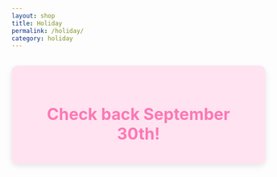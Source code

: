 ```yaml
---
layout: shop
title: Holiday
permalink: /holiday/
category: holiday
---
```


<!-- Holiday Specials Banner -->
<div style="background: #ffe3f0; border-radius: 12px; margin: 2rem auto; max-width: 900px; padding: 2rem; text-align: center; box-shadow: 0 4px 12px rgba(0,0,0,0.1);">
  <h2 style="color: #fc78b5; font-size: 2rem; margin-bottom: 0.5rem;">Check back September 30th!</h2>
</div>